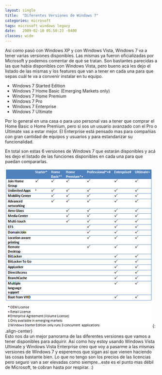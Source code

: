 ```yaml
---
layout: single
title:  "Diferentes Versiones de Windows 7"
categories: microsoft 
tags: microsoft windows legacy
date:   2009-02-10 05:50:23 -0400
classes: wide
---
```


Así como pasó con Windows XP y con Windows Vista, Windows 7 va a tener varias versiones disponibles. Las mismas ya fueron oficializadas por Microsoft y podemos comentar de qué se tratan. Son bastantes parecidas a las que había disponibles con Windows Vista, pero bueno acá les dejo el listado de las mismas y los features que van a tener en cada una para que sepas cuál te va a convenir instalar en tu equipo.

-   Windows 7 Started Edition
-   Windows 7 Home Basic (Emerging Markets only)
-   Windows 7 Home Premium
-   Windows 7 Pro
-   Windows 7 Enterprise
-   Windows 7 Ultimate

Por lo general en una casa o para uso personal vas a tener que comprar el Home Basic o Home Premium, pero si sos un usuario avanzado con el Pro o Ultimate vas a estar mejor. El Enterprise está pensado mas para compañías con gran cantidad de equipos y usuarios y para estandarizar su funcionalidad.  
  
En total son estas 6 versiones de Windows 7 que estarán disponibles y acá les dejo el listado de las funciones disponibles en cada una para que puedan compararlas.  
  
![image-center](/assets/images/DiferentesVersionesdeWindows7_CE7C/image.png "image"){: .align-center}  
Esto nos da un mejor panorama de las diferentes versiones que vamos a tener disponibles para adquirir. Así como hoy estoy usando Windows Vista Ultimate y Windows Vista Enterprise creo que voy a pasarme a las mismas versiones de Windows 7 y esperemos que sigan así que vienen haciendo las cosas bastante bien. Lo que no tengo son los precios de las licencias pero seguro van a ser elevadas como siempre…este es el punto mas débil de Microsoft, te cobran hasta por respirar. :)